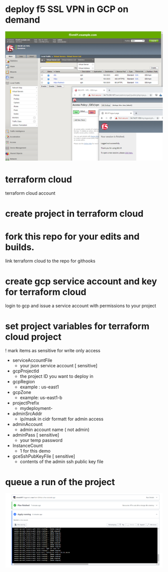 # deploy f5 SSL VPN in GCP on demand
![vpn](images/vpn.PNG "vpn ready to configure")
# terraform cloud
terraform cloud account
# create project in terraform cloud

# fork this repo for your edits and builds.
link terraform cloud to the repo for githooks

# create gcp service account and key for terraform cloud
login to gcp and issue a service account with permissions to your project

# set project variables for terraform cloud project
! mark items as sensitive for write only access
- serviceAccountFile
    - your json service account [ sensitive]
- gcpProjectId
    - the project ID you want to deploy in
- gcpRegion
    - example : us-east1
- gcpZone
    - example: us-east1-b
- projectPrefix
    - mydeployment-
- adminSrcAddr
    - ip/mask in cidr formatt for admin access
- adminAccount
    - admin account name ( not admin)
- adminPass [ sensitive]
    - your temp password
- InstanceCount
    - 1 for this demo
- gceSshPubKeyFile [ sensitive]
    - contents of the admin ssh public key file 
#
# queue a run of the project
![vpn](images/vpn_tf_cloud.PNG "vpn ready to configure")